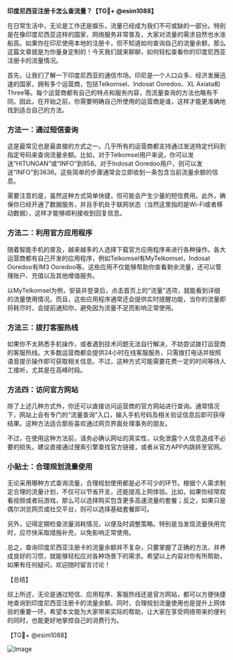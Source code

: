 **印度尼西亚注册卡怎么查流量？【TG💪+ @esim1088】**

在日常生活中，无论是工作还是娱乐，流量已经成为我们不可或缺的一部分。特别是在像印度尼西亚这样的国家，网络服务非常普及，大家对流量的需求自然也水涨船高。如果你在印尼使用本地的注册卡，但不知道如何查询自己的流量余额，那么这篇文章就是为你量身定制的！今天我们就来聊聊，如何轻松查看你的印度尼西亚注册卡的流量情况。

首先，让我们了解一下印度尼西亚的通信市场。印尼是一个人口众多、经济发展迅速的国家，拥有多个运营商，包括Telkomsel、Indosat Ooredoo、XL Axiata和Three等。每个运营商都有自己的特点和服务内容，而流量查询的方法也略有不同。因此，在开始之前，你需要明确自己所使用的运营商是谁，这样才能更准确地找到适合自己的方法。

### 方法一：通过短信查询

这是最常见也是最直接的方式之一。几乎所有的运营商都支持通过发送特定代码到指定号码来查询流量余额。比如，对于Telkomsel用户来说，你可以发送“HITUNGAN”或“INFO”到858。对于Indosat Ooredoo用户，则可以发送“INFO”到3636。这些简单的步骤通常会立即收到一条包含当前流量余额的信息。

需要注意的是，虽然这种方式简单快捷，但可能会产生少量的短信费用。此外，确保你已经开通了数据服务，并且手机处于联网状态（当然这里指的是Wi-Fi或者移动数据），这样才能够顺利接收到回复信息。

### 方法二：利用官方应用程序

随着智能手机的普及，越来越多的人选择下载官方应用程序来进行各种操作。各大运营商都有自己开发的应用程序，例如Telkomsel有MyTelkomsel，Indosat Ooredoo有IM3 Ooredoo等。这些应用不仅能够帮助你查看剩余流量，还可以管理账户、充值以及其他增值服务。

以MyTelkomsel为例，安装并登录后，点击首页上的“流量”选项，就能看到详细的流量使用情况。而且，这些应用程序通常还会提供实时提醒功能，当你的流量即将耗尽时，会提前通知你，避免因为流量不足而影响正常使用。

### 方法三：拨打客服热线

如果你不太熟悉手机操作，或者遇到技术问题无法自行解决，不妨尝试拨打运营商的客服热线。大多数运营商都会提供24小时在线客服服务，只需拨打电话并按照语音提示操作即可获取相关信息。不过，这种方式可能需要花费一定的时间等待人工接听，尤其是在高峰时段。

### 方法四：访问官方网站

除了上述几种方式外，你还可以直接访问运营商的官方网站进行查询。通常情况下，网站上会有专门的“流量查询”入口，输入手机号码及相关验证信息后即可获得结果。这种方法适合那些喜欢通过网页界面处理事务的朋友。

不过，在使用这种方法前，请务必确认网址的真实性，以免泄露个人信息造成不必要的损失。建议直接通过搜索引擎查找官方链接，或者从官方APP内跳转至官网。

### 小贴士：合理规划流量使用

无论采用哪种方式查询流量，合理规划使用都是必不可少的环节。根据个人需求制定合理的流量计划，不仅可以节省开支，还能提高上网体验。比如，如果你经常观看视频或者玩游戏，那么可以选择购买包含更多高速流量的套餐；反之，如果只是偶尔浏览网页或社交平台，则可以选择基础套餐即可。

另外，记得定期检查流量消耗情况，以便及时调整策略。特别是当发现流量快用完时，应尽快采取措施补充，以免影响正常使用。

总之，查询印度尼西亚注册卡的流量余额并不复杂，只要掌握了正确的方法，并养成良好的习惯，就能够轻松应对各种场景下的需求。希望以上内容对你有所帮助，如果有任何疑问，欢迎随时留言讨论！

【总结】

综上所述，无论是通过短信、应用程序、客服热线还是官方网站，都可以方便快捷地查询到印度尼西亚注册卡的流量余额。同时，合理规划流量使用也是提升上网体验的重要一环。希望本文能为大家带来实际的帮助，让大家在享受网络带来的便利的同时，也能更好地掌控自己的消费行为。

【TG💪+ @esim1088】 

![Image](https://i.postimg.cc/4NQfJmqS/Snipaste-2025-05-13-00-14-12.png)